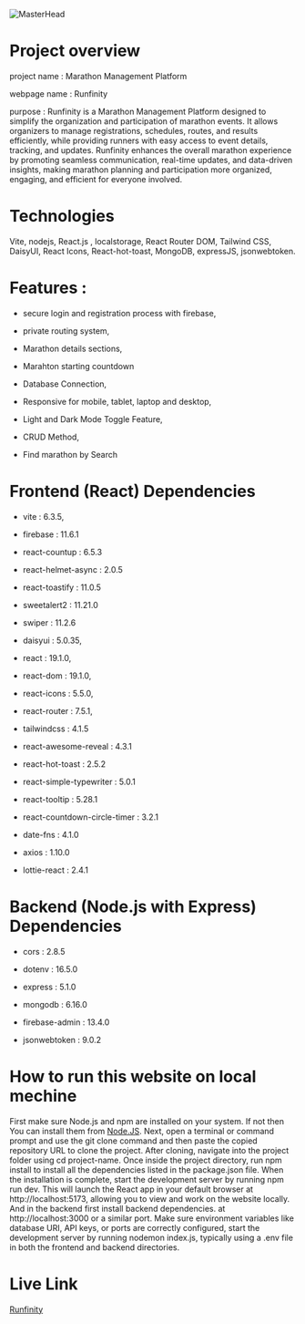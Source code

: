 ![MasterHead](https://i.ibb.co/1Yd89Hr5/Screenshot-2025-06-25-165554.png)

# Project overview

project name : Marathon Management Platform

webpage name : Runfinity

purpose : Runfinity is a Marathon Management Platform designed to simplify the organization and participation of marathon events. It allows organizers to manage registrations, schedules, routes, and results efficiently, while providing runners with easy access to event details, tracking, and updates. Runfinity enhances the overall marathon experience by promoting seamless communication, real-time updates, and data-driven insights, making marathon planning and participation more organized, engaging, and efficient for everyone involved.

# Technologies
Vite, nodejs, React.js , localstorage, React Router DOM, Tailwind CSS, DaisyUI, React Icons, React-hot-toast, MongoDB, expressJS, jsonwebtoken.

# Features : 

- secure login and registration process with firebase, 

- private routing system,

- Marathon details sections,

- Marahton starting countdown

- Database Connection,

- Responsive for mobile, tablet, laptop and desktop,

- Light and Dark Mode Toggle Feature,

- CRUD Method,

- Find marathon by Search

# Frontend (React) Dependencies

- vite : 6.3.5,

- firebase : 11.6.1

- react-countup : 6.5.3

- react-helmet-async : 2.0.5

- react-toastify : 11.0.5

- sweetalert2 : 11.21.0

- swiper : 11.2.6

- daisyui : 5.0.35,

- react : 19.1.0,

- react-dom : 19.1.0,

- react-icons : 5.5.0,

- react-router : 7.5.1,

- tailwindcss : 4.1.5

- react-awesome-reveal : 4.3.1

- react-hot-toast : 2.5.2

- react-simple-typewriter : 5.0.1

- react-tooltip : 5.28.1

- react-countdown-circle-timer : 3.2.1

- date-fns : 4.1.0

- axios : 1.10.0

- lottie-react : 2.4.1

# Backend (Node.js with Express) Dependencies

- cors : 2.8.5

- dotenv : 16.5.0

- express : 5.1.0

- mongodb : 6.16.0

- firebase-admin : 13.4.0

- jsonwebtoken : 9.0.2

# How to run this website on local mechine
First make sure Node.js and npm are installed on your system. If not then You can install them from [Node.JS](https://nodejs.org). Next, open a terminal or command prompt and use the git clone command and then paste the copied repository URL to clone the project. After cloning, navigate into the project folder using cd project-name. Once inside the project directory, run npm install to install all the dependencies listed in the package.json file. When the installation is complete, start the development server by running npm run dev. This will launch the React app in your default browser at http://localhost:5173, allowing you to view and work on the website locally. And in the backend first install backend dependencies. at http://localhost:3000 or a similar port. Make sure environment variables like database URI, API keys, or ports are correctly configured, start the development server by running nodemon index.js, typically using a .env file in both the frontend and backend directories.

# Live Link
[Runfinity](https://marathon-management-syst-9bb4a.web.app/)
